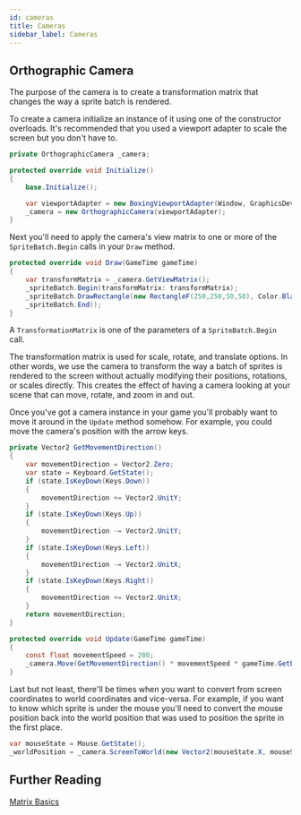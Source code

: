 ```yaml
---
id: cameras
title: Cameras
sidebar_label: Cameras
---
```


## Orthographic Camera

The purpose of the camera is to create a transformation matrix that changes the way a sprite batch is rendered.

To create a camera initialize an instance of it using one of the constructor overloads. It's recommended that you used a viewport adapter to scale the screen but you don't have to.
```csharp
private OrthographicCamera _camera;

protected override void Initialize()
{
    base.Initialize();

    var viewportAdapter = new BoxingViewportAdapter(Window, GraphicsDevice, 800, 480);
    _camera = new OrthographicCamera(viewportAdapter);
}
```

Next you'll need to apply the camera's view matrix to one or more of the `SpriteBatch.Begin` calls in your `Draw` method.
```csharp
protected override void Draw(GameTime gameTime)
{
    var transformMatrix = _camera.GetViewMatrix();
    _spriteBatch.Begin(transformMatrix: transformMatrix);
    _spriteBatch.DrawRectangle(new RectangleF(250,250,50,50), Color.Black, 1f);
    _spriteBatch.End();
}
```
A `TransformationMatrix` is one of the parameters of a `SpriteBatch.Begin` call.

The transformation matrix is used for scale, rotate, and translate options.
In other words, we use the camera to transform the way a batch of sprites is rendered to the screen without actually modifying their positions, rotations, or scales directly. This creates the effect of having a camera looking at your scene that can move, rotate, and zoom in and out.

Once you've got a camera instance in your game you'll probably want to move it around in the `Update` method somehow. For example, you could move the camera's position with the arrow keys.

```csharp
private Vector2 GetMovementDirection()
{
    var movementDirection = Vector2.Zero;
    var state = Keyboard.GetState();
    if (state.IsKeyDown(Keys.Down))
    {
        movementDirection += Vector2.UnitY;
    }
    if (state.IsKeyDown(Keys.Up))
    {
        movementDirection -= Vector2.UnitY;
    }
    if (state.IsKeyDown(Keys.Left))
    {
        movementDirection -= Vector2.UnitX;
    }
    if (state.IsKeyDown(Keys.Right))
    {
        movementDirection += Vector2.UnitX;
    }
    return movementDirection;
}

protected override void Update(GameTime gameTime)
{
    const float movementSpeed = 200;
    _camera.Move(GetMovementDirection() * movementSpeed * gameTime.GetElapsedSeconds());
}
```

Last but not least, there'll be times when you want to convert from screen coordinates to world coordinates and vice-versa.  For example, if you want to know which sprite is under the mouse you'll need to convert the mouse position back into the world position that was used to position the sprite in the first place.
```csharp
var mouseState = Mouse.GetState();
_worldPosition = _camera.ScreenToWorld(new Vector2(mouseState.X, mouseState.Y));
```

## Further Reading

[Matrix Basics](https://stevehazen.wordpress.com/2010/02/15/matrix-basics-how-to-step-away-from-storing-an-orientation-as-3-angles/)
